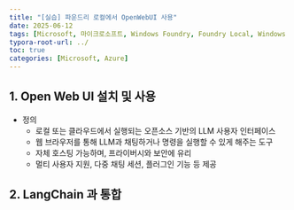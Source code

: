 ```yaml
---
title: "[실습] 파운드리 로컬에서 OpenWebUI 사용"
date: 2025-06-12
tags: [Microsoft, 마이크로소프트, Windows Foundry, Foundry Local, Windows Azure, Azure AI Foundry, AI Agent, Ollama, OpenAI, Visual Studio Code, LangChain, Open Web UI]
typora-root-url: ../
toc: true
categories: [Microsoft, Azure]
---
```








## 1. Open Web UI 설치 및 사용 

* 정의
  * 로컬 또는 클라우드에서 실행되는 오픈소스 기반의 LLM 사용자 인터페이스
  * 웹 브라우저를 통해 LLM과 채팅하거나 명령을 실행할 수 있게 해주는 도구
  * 자체 호스팅 가능하며, 프라이버시와 보안에 유리
  * 멀티 사용자 지원, 다중 채팅 세션, 플러그인 기능 등 제공







## 2. LangChain 과 통합 